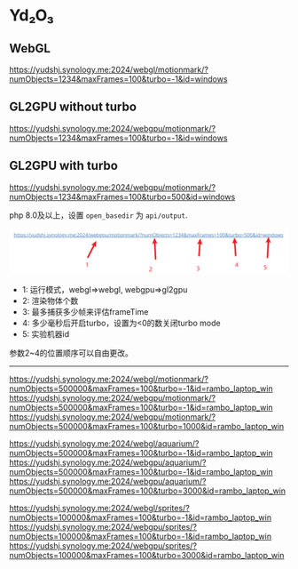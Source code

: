 
# Yd₂O₃

## WebGL

https://yudshj.synology.me:2024/webgl/motionmark/?numObjects=1234&maxFrames=100&turbo=-1&id=windows

## GL2GPU without turbo

https://yudshj.synology.me:2024/webgpu/motionmark/?numObjects=1234&maxFrames=100&turbo=-1&id=windows

## GL2GPU with turbo

https://yudshj.synology.me:2024/webgpu/motionmark/?numObjects=1234&maxFrames=100&turbo=500&id=windows



php 8.0及以上，设置 `open_basedir` 为 `api/output`.

![image-20240917221211711](assets/image-20240917221211711.png)

- 1: 运行模式，webgl=>webgl, webgpu=>gl2gpu
- 2: 渲染物体个数
- 3: 最多捕获多少帧来评估frameTime
- 4: 多少毫秒后开启turbo，设置为<0的数关闭turbo mode
- 5: 实验机器id

参数2~4的位置顺序可以自由更改。

---

https://yudshj.synology.me:2024/webgl/motionmark/?numObjects=500000&maxFrames=100&turbo=-1&id=rambo_laptop_win
https://yudshj.synology.me:2024/webgpu/motionmark/?numObjects=500000&maxFrames=100&turbo=-1&id=rambo_laptop_win
https://yudshj.synology.me:2024/webgpu/motionmark/?numObjects=500000&maxFrames=100&turbo=1000&id=rambo_laptop_win

https://yudshj.synology.me:2024/webgl/aquarium/?numObjects=500000&maxFrames=100&turbo=-1&id=rambo_laptop_win
https://yudshj.synology.me:2024/webgpu/aquarium/?numObjects=500000&maxFrames=100&turbo=-1&id=rambo_laptop_win
https://yudshj.synology.me:2024/webgpu/aquarium/?numObjects=500000&maxFrames=100&turbo=3000&id=rambo_laptop_win

https://yudshj.synology.me:2024/webgl/sprites/?numObjects=100000&maxFrames=100&turbo=-1&id=rambo_laptop_win
https://yudshj.synology.me:2024/webgpu/sprites/?numObjects=100000&maxFrames=100&turbo=-1&id=rambo_laptop_win
https://yudshj.synology.me:2024/webgpu/sprites/?numObjects=100000&maxFrames=100&turbo=3000&id=rambo_laptop_win

